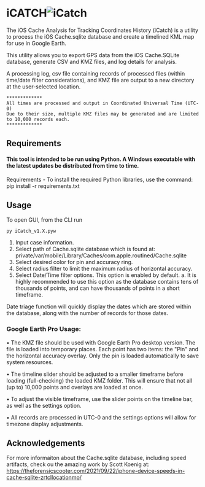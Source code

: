 
# iCATCH![iCatch](https://github.com/user-attachments/assets/38d5845a-e9d0-4bf7-9ce2-7b924dbac34e)

The iOS Cache Analysis for Tracking Coordinates History (iCatch) is a utility to process the iOS Cache.sqlite database and create a timelined KML map for use in Google Earth.


This utility allows you to export GPS data from the iOS Cache.SQLite database, generate CSV and KMZ files, and log details for analysis.

A processing log, csv file containing records of processed files (within time/date filter considerations), and KMZ file are output to a new directory at the user-selected location.

    
    *************
    All times are processed and output in Coordinated Universal Time (UTC-0)
    Due to their size, multiple KMZ files may be generated and are limited to 10,000 records each.
    *************
    


## Requirements

#### This tool is intended to be run using Python. A Windows executable with the latest updates be distributed from time to time.
Requirements - To install the required Python libraries, use the command: pip install -r requirements.txt
## Usage
To open GUI, from the CLI run 

    py iCatch_v1.X.pyw

1.	Input case information.
2.	Select path of Cache.sqlite database which is found at: private/var/mobile/Library/Caches/com.apple.routined/Cache.sqlite
3.	Select desired color for pin and accuracy ring.
4.	Select radius filter to limit the maximum radius of horizontal accuracy.
5.	Select Date/Time filter options. This option is enabled by default. 
a.	It is highly recommended to use this option as the database contains tens of thousands of points, and can have thousands of points in a short timeframe.

Date triage function will quickly display the dates which are stored within the database, along with the number of records for those dates.

### Google Earth Pro Usage:
•	The KMZ file should be used with Google Earth Pro desktop version. The file is loaded into temporary places. Each point has two items: the "Pin" and the horizontal accuracy overlay. Only the pin is loaded automatically to save system resources.

•	The timeline slider should be adjusted to a smaller timeframe before loading (full-checking) the loaded KMZ folder. This will ensure that not all (up to) 10,000 points and overlays are loaded at once.

•	To adjust the visible timeframe, use the slider points on the timeline bar, as well as the settings option.

•	All records are processed in UTC-0 and the settings options will allow for timezone display adjustments.

## Acknowledgements
For more informaiton about the Cache.sqlite database, including speed artifacts, check ou the amazing work by Scott Koenig at: https://theforensicscooter.com/2021/09/22/iphone-device-speeds-in-cache-sqlite-zrtcllocationmo/
